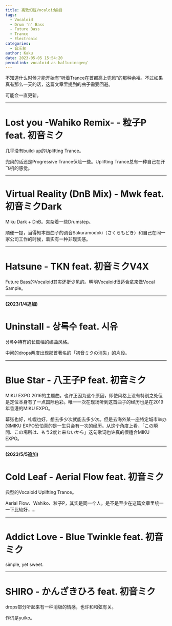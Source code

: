 ```yaml
---
title: 高致幻性Vocaloid曲目
tags:
  - Vocaloid
  - Drum 'n' Bass
  - Future Bass
  - Trance
  - Electronic
categories:
  - 音乐台
author: Kaku
date: 2023-05-05 15:54:20
permalink: vocaloid-as-hallucinogen/
---
```


不知道什么时候才能开始有“听着Trance在首都高上兜风”的那种余裕。不过如果真有那么一天的话，这篇文章里提到的曲子需要回避。

可能会一直更新。

<!--more-->

---

# Lost you -Wahiko Remix- - 粒子P feat. 初音ミク

<lite-youtube videoid="bKYpicVa2uU"></lite-youtube>

几乎没有build-up的Uplifting Trance。

兜风的话还是Progressive Trance保险一些。Uplifting Trance总有一种自己在开飞机的感觉。

---

# Virtual Reality (DnB Mix) - Mwk feat. 初音ミクDark

<lite-youtube videoid="sAVjuex2HLc"></lite-youtube>

Miku Dark + DnB。夹杂着一些Drumstep。

顺便一提，当得知本首曲子的调音Sakuramodoki（さくらもどき）和自己在同一家公司工作的时候，着实有一种非现实感。

---

# Hatsune - TKN feat. 初音ミクV4X

<lite-youtube videoid="6_DWN2XR9oQ"></lite-youtube>

Future Bass的Vocaloid其实还挺少见的。明明Vocaloid很适合拿来做Vocal Sample。

---

**(2023/1/4追加)**

# Uninstall - 상록수 feat. 시유

<lite-youtube videoid="zM559zirWCg"></lite-youtube>

상록수特有的长篇幅的编曲风格。

中间的drops两度出现那首著名的「初音ミクの消失」的片段。

---

# Blue Star - 八王子P feat. 初音ミク

<lite-youtube videoid="sK92X82T3Sk"></lite-youtube>

MIKU EXPO 2016的主题曲。也许正因为这个原因，即使风格上没有特别之处但是定位本身有了一点国际色彩。唯一一次在现场听到这首曲子的经历也是在2019年香港的MIKU EXPO。

幕张也好，札幌也好，想去多少次就能去多少次。但是去海外某一座特定城市举办的MIKU EXPO恐怕真的是一生只会有一次的经历。从这个角度上看，「この瞬間、この場所は、もう2度と来ないから」这句歌词也许真的很适合MIKU EXPO。

---

**(2023/5/5追加)**

# Cold Leaf - Aerial Flow feat. 初音ミク

<lite-youtube videoid="04udMvE7c_A"></lite-youtube>

典型的Vocaloid Uplifting Trance。

Aerial Flow、Wahiko、粒子P，其实是同一个人。是不是至少在这篇文章里统一一下比较好……

---

# Addict Love - Blue Twinkle feat. 初音ミク

<lite-youtube videoid="RmXcGfAT28E"></lite-youtube>

simple, yet sweet.

---

# SHIRO - かんざきひろ feat. 初音ミク

<lite-youtube videoid="UPOrWBT0ptQ"></lite-youtube>

drops部分听起来有一种消极的情感，也许和和弦有关。

作词是yuiko。